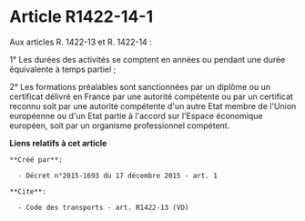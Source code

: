 # Article R1422-14-1

Aux articles R. 1422-13 et R. 1422-14 : 

1° Les durées des activités se comptent en années ou pendant une durée équivalente à temps partiel ; 

2° Les formations préalables sont sanctionnées par un diplôme ou un certificat délivré en France par une autorité compétente
ou par un certificat reconnu soit par une autorité compétente d'un autre Etat membre de l'Union européenne ou d'un Etat
partie à l'accord sur l'Espace économique européen, soit par un organisme professionnel compétent.

**Liens relatifs à cet article**

	**Créé par**:

	  - Décret n°2015-1693 du 17 décembre 2015 - art. 1

	**Cite**:

	  - Code des transports - art. R1422-13 (VD)
